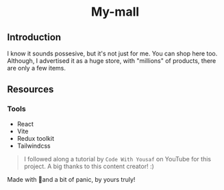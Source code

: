 <h1 align="center">My-mall</h1>

## Introduction
I know it sounds possesive, but it's not just for me. You can shop here too. Although, I advertised it as a huge store, with "millions" of products, there are only a few items.

## Resources 
### Tools
- React
- Vite
- Redux toolkit
- Tailwindcss

> I followed along a tutorial by `Code With Yousaf` on YouTube for this project. A big thanks to this content creator! :)

  Made with 💓and a bit of panic, by yours truly!
